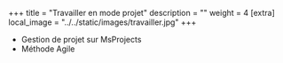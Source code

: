 +++
title = "Travailler en mode projet"
description = ""
weight = 4
[extra]
local_image = "../../static/images/travailler.jpg"
+++
- Gestion de projet sur MsProjects
- Méthode Agile
